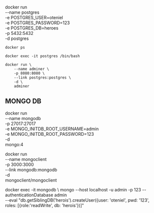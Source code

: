 docker run \
    --name postgres \
    -e POSTGRES_USER=oteniel \
    -e POSTGRES_PASSWORD=123 \
    -e POSTGRES_DB=heroes \
    -p 5432:5432 \
    -d postgres

    docker ps

    docker exec -it postgres /bin/bash

    docker run \
        --name adminer \
        -p 8080:8080 \
        --link postgres:postgres \
        -d \
        adminer

## MONGO DB
 docker run \
 --name mongodb \
 -p 27017:27017 \
 -e MONGO_INITDB_ROOT_USERNAME=admin \
 -e MONGO_INITDB_ROOT_PASSWORD=123 \
 -d \
 mongo:4


 docker run \
  --name mongoclient \
  -p 3000:3000 \
  --link mongodb:mongodb \
  -d \
  mongoclient/mongoclient


  docker exec -it mongodb \ 
   mongo --host localhost -u admin -p 123 --authenticationDatabase admin \
   --eval "db.getSiblingDB('herois').createUser({user: 'oteniel', pwd: '123', roles: [{role:'readWrite', db: 'herois'})]"
